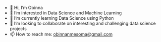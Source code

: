 - 👋 Hi, I’m Obinna
- 👀 I’m interested in Data Science and Machine Learning
- 🌱 I’m currently learning Data Science using Python 
- 💞️ I’m looking to collaborate on interesting and challenging data science projects
- 📫 How to reach me: obinnanmesoma@gmail.com

<!---
obinnameso/obinnameso is a ✨ special ✨ repository because its `README.md` (this file) appears on your GitHub profile.
You can click the Preview link to take a look at your changes.
--->
